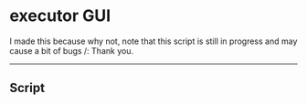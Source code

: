 # executor GUI
I made this because why not, note that this script is still in progress and may cause a bit of bugs /:
Thank you.


---

## Script
```lua

```

